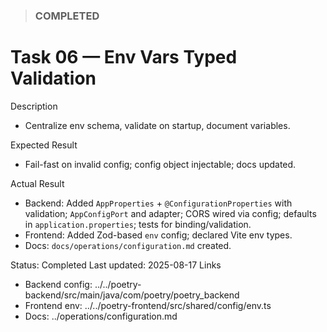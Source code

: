 <!--
File: 06-env-vars-typed-validation.md
Purpose: Task log for typed and validated environment variables at startup.
All Rights Reserved. Arodi Emmanuel
-->

> ### COMPLETED

# Task 06 — Env Vars Typed Validation

Description

- Centralize env schema, validate on startup, document variables.

Expected Result

- Fail-fast on invalid config; config object injectable; docs updated.

Actual Result

- Backend: Added `AppProperties` + `@ConfigurationProperties` with validation;
  `AppConfigPort` and adapter; CORS wired via config; defaults in
  `application.properties`; tests for binding/validation.
- Frontend: Added Zod-based `env` config; declared Vite env types.
- Docs: `docs/operations/configuration.md` created.

Status: Completed Last updated: 2025-08-17 Links

- Backend config: ../../poetry-backend/src/main/java/com/poetry/poetry_backend
- Frontend env: ../../poetry-frontend/src/shared/config/env.ts
- Docs: ../operations/configuration.md
